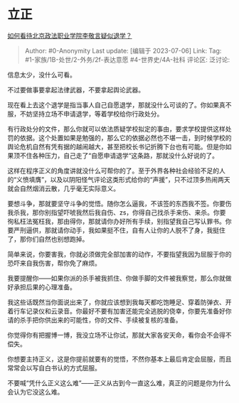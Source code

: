 # 立正
[如何看待北京政法职业学院李敬言疑似退学？](https://www.zhihu.com/question/610370583/answer/3105233745)

> Author: #0-Anonymity
> Last update: [编辑于 2023-07-06]
> Link:
> Tag: #1-家族/1B-处世/2-外务/2f-表达意愿 #4-世界史/4A-社科
> 评论区:
> 泛讨论:

信息太少，没什么可看。

不过要做事要拿起法律武器，不要拿起舆论武器。

现在看上去这个退学是指当事人自己自愿退学，那就没什么可谈的了。你如果真不服，不妨坚持立场不申请退学，等着学校给你行政处分。

有行政处分的文件，那么你就可以依法质疑学校拟定的事由，要求学校提供这样处罚的依据。这个处置如果是勉强的，那么它的依据必然也不堪一击，到时候学校的舆论危机自然有凭有据的越闹越大，甚至把校长书记折腾下台也有可能。但是你如果顶不住各种压力，自己走了“自愿申请退学“这条路，那就没什么好说的了。

这样在程序正义的角度讲就没什么可帮你的了。至于外界各种社会经验不足的人的“义愤填膺”，以及以阴阳怪气评论这类形式给你的“声援”，只不过顶多热闹两天就会自然烟消云散，几乎毫无实际意义。

要想斗争，那就要坚守斗争的觉悟。随你怎么逼我，不该签的东西我不签。你要伤我杀我，那你别指望吓唬我然后我自伤、zs，你得自己找杀手来伤、来杀。你要徇私枉法冤枉我，那由得你，那就请你办好所有手续，别指望我自己写认罪书。你要严刑逼供，那就请你动手，我如果挺不住，自有人让你的人脱不了身，我挺住了，那你们自然也别想跑掉。

简单来说，你要害我，你就必须做完全部加害的动作，不要指望我因为屈服于你的恐吓来自我伤害，帮你免了麻烦。

我要提醒你——如果你派的杀手被我抓住、你做手脚的文件被我察觉，那么你就做好承担后果的心理准备。

我这些话既然当你面说出来了，你就应该想到我每天都吃饱睡足、穿着防弹衣、开着行车记录仪和云录音。你最好不要有加害还能完全逃脱的侥幸，你要先准备好你请的杀手把你供出来的可能性，你的文件、手续被复核的准备。

你觉得你有把握博一博，我没立场不让你试，那就大家各安天命，看你会不会得不偿失。

你想要主持正义，这是你提前就要有的觉悟，不然你基本上最后肯定会屈服，而且常常会以写自白书认的方式屈服。

不要喊“凭什么正义这么难”——正义从古到今一直这么难，真正的问题是你为什么会认为它没这么难。
